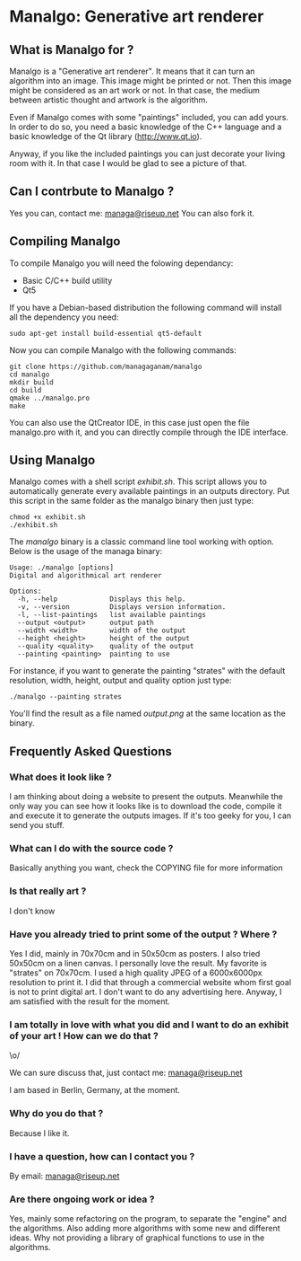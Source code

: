 Manalgo: Generative art renderer
================================

What is Manalgo for ?
---------------------

Manalgo is a "Generative art renderer". It means that it can turn an 
algorithm into an image. This image might be printed or not.
Then this image might be considered as an art work or not.
In that case, the medium between artistic thought and artwork is the
algorithm.

Even if Manalgo comes with some "paintings" included, you can add yours.
In order to do so, you need a basic knowledge of the C++ language
and a basic knowledge of the Qt library (http://www.qt.io).

Anyway, if you like the included paintings you can just decorate your
living room with it. In that case I would be glad to see a picture of that.

Can I contrbute to Manalgo ?
----------------------------

Yes you can, contact me: managa@riseup.net
You can also fork it.

Compiling Manalgo
-----------------

To compile Manalgo you will need the folowing dependancy:
* Basic C/C++ build utility
* Qt5

If you have a Debian-based distribution the following command
will install all the dependency you need:

    sudo apt-get install build-essential qt5-default

Now you can compile Manalgo with the following commands:

    git clone https://github.com/managaganam/manalgo
    cd manalgo
    mkdir build
    cd build
    qmake ../manalgo.pro
    make

You can also use the QtCreator IDE, in this case just open the file
manalgo.pro with it, and you can directly compile through the IDE
interface.

Using Manalgo
-------------

Manalgo comes with a shell script _exhibit.sh_. This script allows
you to automatically generate every available paintings in an outputs
directory.
Put this script in the same folder as the manalgo binary then just type:

    chmod +x exhibit.sh
    ./exhibit.sh

The _manalgo_ binary is a classic command line tool working with option.
Below is the usage of the managa binary:

    Usage: ./manalgo [options]
    Digital and algorithmical art renderer
    
    Options:
      -h, --help             Displays this help.
      -v, --version          Displays version information.
      -l, --list-paintings   list available paintings
      --output <output>      output path
      --width <width>        width of the output
      --height <height>      height of the output
      --quality <quality>    quality of the output
      --painting <painting>  painting to use
    
For instance, if you want to generate the painting "strates" with the default
resolution, width, height, output and quality option just type:

    ./manalgo --painting strates

You'll find the result as a file named _output.png_ at the same location as
the binary.

Frequently Asked Questions
--------------------------

### What does it look like ?

I am thinking about doing a website to present the outputs. 
Meanwhile the only way you can see how it looks like is to download the code,
compile it and execute it to generate the outputs images.
If it's too geeky for you, I can send you stuff.

### What can I do with the source code ?

Basically anything you want, check the COPYING file for more information

### Is that really art ?

I don't know

### Have you already tried to print some of the output ? Where ?

Yes I did, mainly in 70x70cm and in 50x50cm as posters. I also tried 
50x50cm on a linen canvas. I personally love the result.
My favorite is "strates" on 70x70cm. I used a high quality JPEG of 
a 6000x6000px resolution to print it.
I did that through a commercial website whom first goal is not to print
digital art. I don't want to do any advertising here.
Anyway, I am satisfied with the result for the moment.

### I am totally in love with what you did and I want to do an exhibit of your art ! How can we do that ?

\o/ 

We can sure discuss that, just contact me:
managa@riseup.net

I am based in Berlin, Germany, at the moment.

### Why do you do that ?

Because I like it.

### I have a question, how can I contact you ?

By email: managa@riseup.net

### Are there ongoing work or idea ?

Yes, mainly some refactoring on the program, to separate the "engine" and the algorithms. 
Also adding more algorithms with some new and different ideas. Why not providing a library of graphical functions to use in the algorithms.

